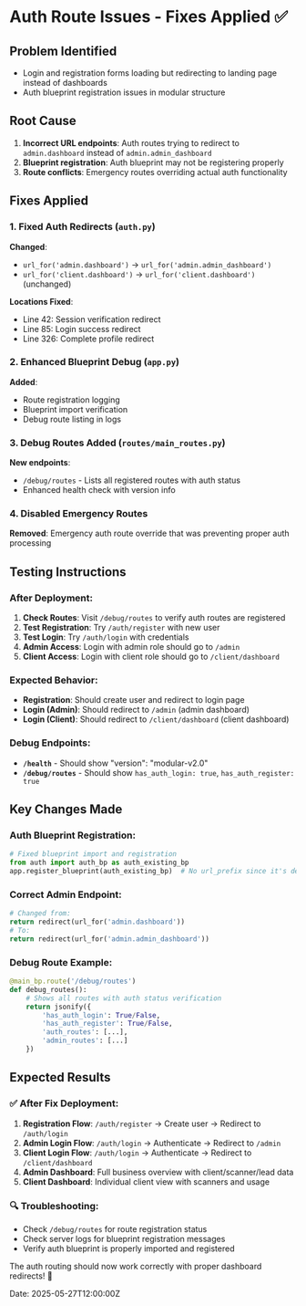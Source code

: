 # Auth Route Issues - Fixes Applied ✅

## Problem Identified
- Login and registration forms loading but redirecting to landing page instead of dashboards
- Auth blueprint registration issues in modular structure

## Root Cause
1. **Incorrect URL endpoints**: Auth routes trying to redirect to `admin.dashboard` instead of `admin.admin_dashboard`
2. **Blueprint registration**: Auth blueprint may not be registering properly
3. **Route conflicts**: Emergency routes overriding actual auth functionality

## Fixes Applied

### 1. **Fixed Auth Redirects** (`auth.py`)
**Changed**:
- `url_for('admin.dashboard')` → `url_for('admin.admin_dashboard')`
- `url_for('client.dashboard')` → `url_for('client.dashboard')` (unchanged)

**Locations Fixed**:
- Line 42: Session verification redirect
- Line 85: Login success redirect  
- Line 326: Complete profile redirect

### 2. **Enhanced Blueprint Debug** (`app.py`)
**Added**:
- Route registration logging
- Blueprint import verification  
- Debug route listing in logs

### 3. **Debug Routes Added** (`routes/main_routes.py`)
**New endpoints**:
- `/debug/routes` - Lists all registered routes with auth status
- Enhanced health check with version info

### 4. **Disabled Emergency Routes**
**Removed**: Emergency auth route override that was preventing proper auth processing

## Testing Instructions

### After Deployment:
1. **Check Routes**: Visit `/debug/routes` to verify auth routes are registered
2. **Test Registration**: Try `/auth/register` with new user
3. **Test Login**: Try `/auth/login` with credentials
4. **Admin Access**: Login with admin role should go to `/admin`
5. **Client Access**: Login with client role should go to `/client/dashboard`

### Expected Behavior:
- **Registration**: Should create user and redirect to login page
- **Login (Admin)**: Should redirect to `/admin` (admin dashboard)
- **Login (Client)**: Should redirect to `/client/dashboard` (client dashboard)

### Debug Endpoints:
- **`/health`** - Should show "version": "modular-v2.0" 
- **`/debug/routes`** - Should show `has_auth_login: true`, `has_auth_register: true`

## Key Changes Made

### Auth Blueprint Registration:
```python
# Fixed blueprint import and registration
from auth import auth_bp as auth_existing_bp
app.register_blueprint(auth_existing_bp)  # No url_prefix since it's defined in blueprint
```

### Correct Admin Endpoint:
```python
# Changed from:
return redirect(url_for('admin.dashboard'))
# To:
return redirect(url_for('admin.admin_dashboard'))
```

### Debug Route Example:
```python
@main_bp.route('/debug/routes')
def debug_routes():
    # Shows all routes with auth status verification
    return jsonify({
        'has_auth_login': True/False,
        'has_auth_register': True/False,
        'auth_routes': [...],
        'admin_routes': [...]
    })
```

## Expected Results

### ✅ **After Fix Deployment**:
1. **Registration Flow**: `/auth/register` → Create user → Redirect to `/auth/login`
2. **Admin Login Flow**: `/auth/login` → Authenticate → Redirect to `/admin`
3. **Client Login Flow**: `/auth/login` → Authenticate → Redirect to `/client/dashboard`
4. **Admin Dashboard**: Full business overview with client/scanner/lead data
5. **Client Dashboard**: Individual client view with scanners and usage

### 🔍 **Troubleshooting**:
- Check `/debug/routes` for route registration status
- Check server logs for blueprint registration messages
- Verify auth blueprint is properly imported and registered

The auth routing should now work correctly with proper dashboard redirects! 🎉

Date: 2025-05-27T12:00:00Z